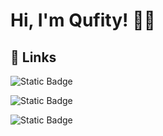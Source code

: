 # Hi, I'm Qufity! 👋🏾
## 🔗 Links
![Static Badge](https://img.shields.io/badge/Telegram-blue?logo=telegram&logoColor=white&link=t.me%2Fqufity)

![Static Badge](https://img.shields.io/badge/TRX%20Website-black?logo=Vivaldi&logoColor=white&link=https%3A%2F%2Ftrx-roblox.com)

![Static Badge](https://img.shields.io/badge/TRX%20Website-7289d9?logo=vivaldi&logoColor=white)

